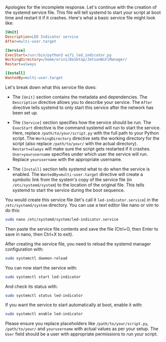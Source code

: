 Apologies for the incomplete response. Let's continue with the creation of the systemd service file. This file will tell systemd to start your script at boot time and restart it if it crashes. Here's what a basic service file might look like:

```ini
[Unit]
Description=LED Indicator service
After=multi-user.target

[Service]
ExecStart=/usr/bin/python3 wifi_led_indicator.py
WorkingDirectory=/home/orin1/Desktop/JetsonWiFiManager/
Restart=always

[Install]
WantedBy=multi-user.target

```

Let's break down what this service file does:

- The `[Unit]` section contains the metadata and dependencies. The `Description` directive allows you to describe your service. The `After` directive tells systemd to only start this service after the network has been set up.

- The `[Service]` section specifies how the service should be run. The `ExecStart` directive is the command systemd will run to start the service. Here, replace `/path/to/your/script.py` with the full path to your Python script. The `WorkingDirectory` directive sets the working directory for the script (also replace `/path/to/your/` with the actual directory). `Restart=always` will make sure the script gets restarted if it crashes. `User=yourusername` specifies under which user the service will run. Replace `yourusername` with the appropriate username.

- The `[Install]` section tells systemd what to do when the service is enabled. The `WantedBy=multi-user.target` directive will create a symbolic link from the system's copy of the service file (in `/etc/systemd/system`) to the location of the original file. This tells systemd to start the service during the boot sequence.

You would create this service file (let's call it `led-indicator.service`) in the `/etc/systemd/system` directory. You can use a text editor like nano or vim to do this:

```bash
sudo nano /etc/systemd/system/led-indicator.service
```

Then paste the service file contents and save the file (Ctrl+O, then Enter to save in nano, then Ctrl+X to exit).

After creating the service file, you need to reload the systemd manager configuration with:

```bash
sudo systemctl daemon-reload
```

You can now start the service with:

```bash
sudo systemctl start led-indicator
```

And check its status with:

```bash
sudo systemctl status led-indicator
```

If you want the service to start automatically at boot, enable it with:

```bash
sudo systemctl enable led-indicator
```

Please ensure you replace placeholders like `/path/to/your/script.py`, `/path/to/your/` and `yourusername` with actual values as per your setup. The `User` field should be a user with appropriate permissions to run your script.
